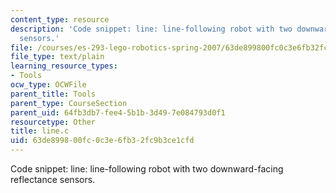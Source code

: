 ```yaml
---
content_type: resource
description: 'Code snippet: line: line-following robot with two downward-facing reflectance
  sensors.'
file: /courses/es-293-lego-robotics-spring-2007/63de899800fc0c3e6fb32fc9b3ce1cfd_line.c
file_type: text/plain
learning_resource_types:
- Tools
ocw_type: OCWFile
parent_title: Tools
parent_type: CourseSection
parent_uid: 64fb3db7-fee4-5b1b-3d49-7e084793d0f1
resourcetype: Other
title: line.c
uid: 63de8998-00fc-0c3e-6fb3-2fc9b3ce1cfd
---
```

Code snippet: line: line-following robot with two downward-facing reflectance sensors.